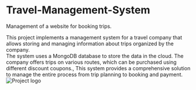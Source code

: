 # Travel-Management-System
Management of a website for booking trips.

This project implements a management system for a travel company that allows storing and managing information about trips organized by the company.  
The system uses a MongoDB database to store the data in the cloud. The company offers trips on various routes, which can be purchased using different discount coupons.,
This system provides a comprehensive solution to manage the entire process from trip planning to booking and payment.
![Project logo](/images/use1.jpg "My Project")
